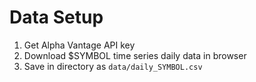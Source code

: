 # Data Setup

1. Get Alpha Vantage API key
2. Download $SYMBOL time series daily data in browser
3. Save in directory as `data/daily_SYMBOL.csv`
